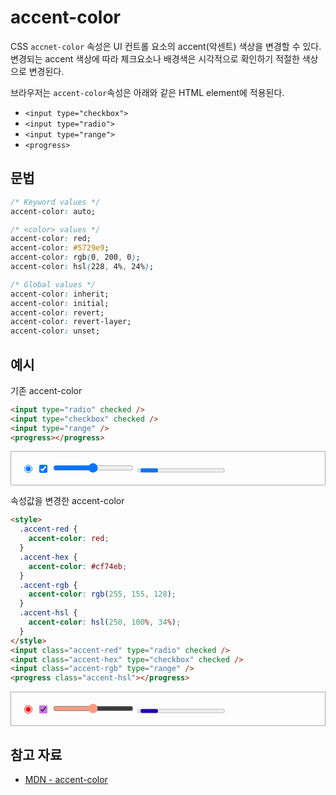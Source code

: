 <style>
  .example {
    border: 1px solid #aaa;
    padding: 1rem;
  }
</style>

# accent-color

CSS `accnet-color` 속성은 UI 컨트롤 요소의 accent(악센트) 색상을 변경할 수 있다. 변경되는 accent 색상에 따라 체크요소나 배경색은 시각적으로 확인하기 적절한 색상으로 변경된다.

브라우저는 `accent-color`속성은 아래와 같은 HTML element에 적용된다.

- `<input type="checkbox">`
- `<input type="radio">`
- `<input type="range">`
- `<progress>`

## 문법

```css
/* Keyword values */
accent-color: auto;

/* <color> values */
accent-color: red;
accent-color: #5729e9;
accent-color: rgb(0, 200, 0);
accent-color: hsl(228, 4%, 24%);

/* Global values */
accent-color: inherit;
accent-color: initial;
accent-color: revert;
accent-color: revert-layer;
accent-color: unset;
```

## 예시

기존 accent-color

```html
<input type="radio" checked />
<input type="checkbox" checked />
<input type="range" />
<progress></progress>
```

<div class="example">
  <input type="radio" checked/>
  <input type="checkbox" checked/>
  <input type="range" />
  <progress></progress>
</div>

속성값을 변경한 accent-color

```html
<style>
  .accent-red {
    accent-color: red;
  }
  .accent-hex {
    accent-color: #cf74eb;
  }
  .accent-rgb {
    accent-color: rgb(255, 155, 128);
  }
  .accent-hsl {
    accent-color: hsl(250, 100%, 34%);
  }
</style>
<input class="accent-red" type="radio" checked />
<input class="accent-hex" type="checkbox" checked />
<input class="accent-rgb" type="range" />
<progress class="accent-hsl"></progress>
```

<style>
  .accent-red {
    accent-color: red;
  }
  .accent-hex {
    accent-color: #cf74eb;
  }
  .accent-rgb {
    accent-color: rgb(255, 155, 128);
  }
  .accent-hsl {
    accent-color: hsl(250, 100%, 34%);
  }
</style>
<div class="example">
  <input class="accent-red" type="radio" checked />
  <input class="accent-hex" type="checkbox" checked />
  <input class="accent-rgb" type="range" />
  <progress class="accent-hsl"></progress>
</div>

## 참고 자료

- [MDN - accent-color](https://developer.mozilla.org/en-US/docs/Web/CSS/accent-color)
